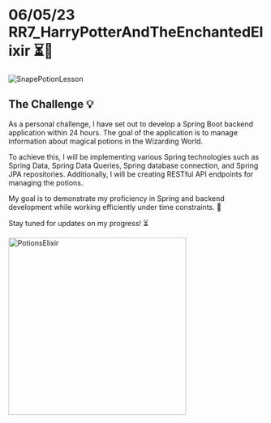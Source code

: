 # 06/05/23 RR7_HarryPotterAndTheEnchantedElixir ⏳🚧

<img src="https://user-images.githubusercontent.com/122550071/236642164-9442dc6f-1c6f-4332-b548-c03157577a7a.jpg" alt="SnapePotionLesson">

## The Challenge 💡

As a personal challenge, I have set out to develop a Spring Boot backend application within 24 hours. The goal of the application is to manage information about magical potions in the Wizarding World. 

To achieve this, I will be implementing various Spring technologies such as Spring Data, Spring Data Queries, Spring database connection, and Spring JPA repositories. Additionally, I will be creating RESTful API endpoints for managing the potions. 

My goal is to demonstrate my proficiency in Spring and backend development while working efficiently under time constraints. 🎯

Stay tuned for updates on my progress! ⏳

<img src="https://user-images.githubusercontent.com/122550071/236640722-cf2af8bd-a332-4bef-b5c8-16a48a27ecb9.jpg" alt="PotionsElixir" width="350"/>

<!-- Add BMC --> 
